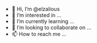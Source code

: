 - 👋 Hi, I’m @elzalious
- 👀 I’m interested in ...
- 🌱 I’m currently learning ...
- 💞️ I’m looking to collaborate on ...
- 📫 How to reach me ...

<!---
elzalious/elzalious is a ✨ special ✨ repository because its `README.md` (this file) appears on your GitHub profile.
You can click the Preview link to take a look at your changes.
--->
